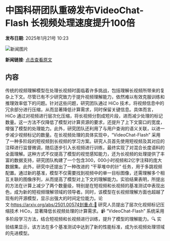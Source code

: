 # 中国科研团队重磅发布VideoChat-Flash 长视频处理速度提升100倍

**发布日期**: 2025年1月21号 10:23

![新闻图片](https://upload.chinaz.com/2025/0121/6387305179255631604551329.png)

**新闻链接**: [点击查看原文](https://www.aibase.com/zh/news/14879)

## 内容

传统的视频理解模型在处理长视频时面临着许多挑战，包括理解长视频所带来的复杂上下文。尽管已有不少研究致力于提升视频理解能力，依然难以有效克服训练和推理效率低下的问题。针对这些问题，研究团队通过 HiCo 技术，将视频信息中的冗余部分进行压缩，从而显著降低计算需求，同时保留关键信息。具体而言，HiCo 通过对视频进行层次化压缩，将长视频分割成短片段，进而减少处理的标记数量。这一方法不仅降低了模型对计算资源的要求，还提升了上下文窗口的宽度，增强了模型的处理能力。此外，研究团队还利用了与用户查询的语义关联，以进一步减少视频标记的数量。在长视频处理的具体实现中，“VideoChat-Flash” 采用了一种多阶段的短视频到长视频的学习方案。研究人员首先使用短视频及其对应的注释进行监督微调，随后逐步引入长视频进行训练，最终实现了对混合长度语料的全面理解。这种方式不仅提高了模型的视觉感知能力，还为长视频的处理提供了丰富的数据支持，研究团队构建了一个包含300，000小时视频和2亿字注释的庞大数据集。此外，研究中还提出了一种改进的 “干草堆中的针” 任务，用于多跳视频配置。通过新的基准，模型不仅需要找到视频中的单一目标图像，还需理解多个相互关联的图像序列，从而提高了模型对上下文的理解能力。实验结果表明，所提出的方法在计算上减少了两个数量级，特别是在短视频和长视频的基准测试中表现出色，成为新的短视频理解领域的领导者。同时，该模型在长视频理解方面也超越了现有的开源模型，显示出强大的时间定位能力。论文:https://arxiv.org/abs/2501.00574划重点:🌟 研究人员提出了层次化视频标记压缩技术 HiCo，显著降低长视频处理的计算需求。📹 “VideoChat-Flash” 系统采用多阶段学习方法，结合短视频和长视频进行训练，提升了模型的理解能力。🔍 实验结果显示，该方法在多个基准测试中达到了新的性能标准，成为长视频处理领域的先进模型。
